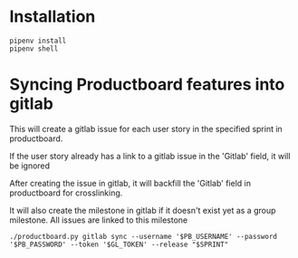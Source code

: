 # Installation

    pipenv install
    pipenv shell

# Syncing Productboard features into gitlab

This will create a gitlab issue for each user story in the specified sprint in productboard.

If the user story already has a link to a gitlab issue in the 'Gitlab' field, it will be ignored

After creating the issue in gitlab, it will backfill the 'Gitlab' field in productboard for crosslinking.

It will also create the milestone in gitlab if it doesn't exist yet as a group milestone. All issues are linked to this milestone

    ./productboard.py gitlab sync --username '$PB_USERNAME' --password '$PB_PASSWORD' --token '$GL_TOKEN' --release "$SPRINT"

